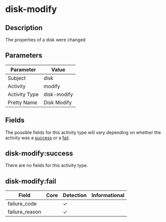 disk-modify
===========

Description
-----------
The properties of a disk were changed

Parameters
----------
| Parameter     | Value       |
| ------------- | ----------- |
| Subject       | disk        |
| Activity      | modify      |
| Activity Type | disk-modify |
| Pretty Name   | Disk Modify |


Fields
------

The possible fields for this activity type will vary depending on whether the activity was a [success](#disk-modifysuccess) or a [fail](#disk-modifyfail).


disk-modify:success
-------------------

There are no fields for this activity type.


disk-modify:fail
----------------

| Field          | Core | Detection | Informational |
| -------------- | ---- | --------- | ------------- |
| failure_code   |      | &#10003;  |               |
| failure_reason |      | &#10003;  |               |